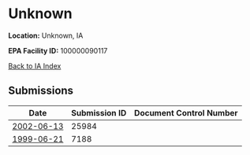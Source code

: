 # Unknown

**Location:** Unknown, IA

**EPA Facility ID:** 100000090117

[Back to IA Index](../../index.md)

## Submissions

| Date | Submission ID | Document Control Number |
|------|--------------|-------------------------|
| [2002-06-13](submissions/25984.md) | 25984 |  |
| [1999-06-21](submissions/7188.md) | 7188 |  |
